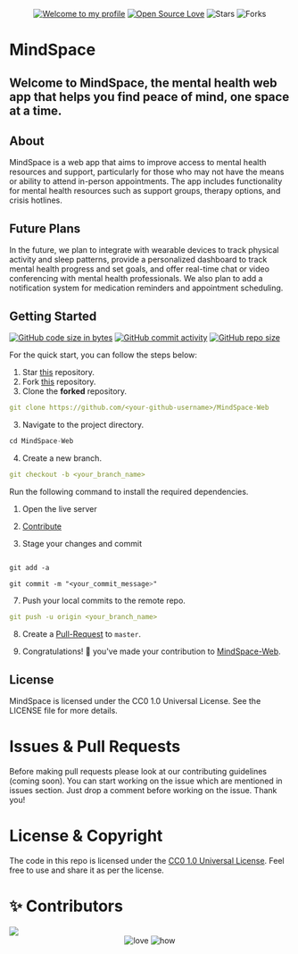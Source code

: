 <div align="center">

[![Welcome to my profile](https://img.shields.io/badge/Hello,Programmer!-Welcome-blue.svg?style=flat&logo=github)](https://github.com/The-MindSpace)
[![Open Source Love](https://badges.frapsoft.com/os/v2/open-source.svg?v=103)](https://github.com/The-MindSpace/MindSpace-Web)
![Stars](https://img.shields.io/github/stars/The-MindSpace/MindSpace-Web?style=flat&logo=github)
![Forks](https://img.shields.io/github/forks/The-MindSpace/MindSpace-Web?style=flat&logo=github)

</div>

# MindSpace

## Welcome to MindSpace, the mental health web app that helps you find peace of mind, one space at a time.

## About

MindSpace is a web app that aims to improve access to mental health resources and support, particularly for those who may not have the means or ability to attend in-person appointments. The app includes functionality for mental health resources such as support groups, therapy options, and crisis hotlines.
## Future Plans

In the future, we plan to integrate with wearable devices to track physical activity and sleep patterns, provide a personalized dashboard to track mental health progress and set goals, and offer real-time chat or video conferencing with mental health professionals. We also plan to add a notification system for medication reminders and appointment scheduling.

## **Getting Started**

[![GitHub code size in bytes](https://img.shields.io/github/languages/code-size/The-MindSpace/MindSpace-Web?logo=github)](https://The-MindSpace/MindSpace-Web) [![GitHub commit activity](https://img.shields.io/github/commit-activity/m/The-MindSpace/MindSpace-Web?color=bluevoilet&logo=github)](https://github.com/The-MindSpace/MindSpace-Web/commits/) [![GitHub repo size](https://img.shields.io/github/repo-size/The-MindSpace/MindSpace-Web?logo=github)](https://github.com/The-MindSpace/MindSpace-Web)

For the quick start, you can follow the steps below:

1. Star <a href="https://github.com/The-MindSpace/MindSpace-Web" title="this">this</a> repository.
2. Fork <a href="https://github.com/The-MindSpace/MindSpace-Web" title="this">this</a> repository.
3. Clone the **forked** repository.

```yml
git clone https://github.com/<your-github-username>/MindSpace-Web
```

3. Navigate to the project directory.

```py
cd MindSpace-Web
```

4. Create a new branch.

```yml
git checkout -b <your_branch_name>
```

Run the following command to install the required dependencies.
1. Open the live server

2. <a href="/CONTRIBUTING.md">Contribute</a>

3. Stage your changes and commit

```css

git add -a

git commit -m "<your_commit_message>"
```

7. Push your local commits to the remote repo.

```yml
git push -u origin <your_branch_name>
```

8. Create a <a href="https://docs.github.com/en/github/collaborating-with-pull-requests/proposing-changes-to-your-work-with-pull-requests/creating-a-pull-request" title="Pull Request">Pull-Request</a> to `master`.

9. Congratulations! 🎉 you've made your contribution to <a href="https://github.com/The-MindSpace/MindSpace-Web" title="MindSpace-Web">MindSpace-Web</a>.


## License

MindSpace is licensed under the CC0 1.0 Universal License. See the LICENSE file for more details.

<h1 id="prs">Issues & Pull Requests</h1>

Before making pull requests please look at our contributing guidelines (coming soon). You can start working on the issue which are mentioned in issues section. Just drop a comment before working on the issue. Thank you!

# License & Copyright

The code in this repo is licensed under the <a href="https://github.com/The-MindSpace/MindSpace-Web/blob/master/LICENSE">CC0 1.0 Universal License</a>. Feel free to use and share it as per the license.

# ✨ Contributors

<a href="https://github.com/The-MindSpace/MindSpace-Web/graphs/contributors">
  <img src="https://contrib.rocks/image?repo=The-MindSpace/MindSpace-Web" />
</a>

<div align="center">
 <img src="https://forthebadge.com/images/badges/built-with-love.svg" alt="love" />
 <img src="https://forthebadge.com/images/badges/thats-how-they-get-you.svg" alt="how">
</div>
